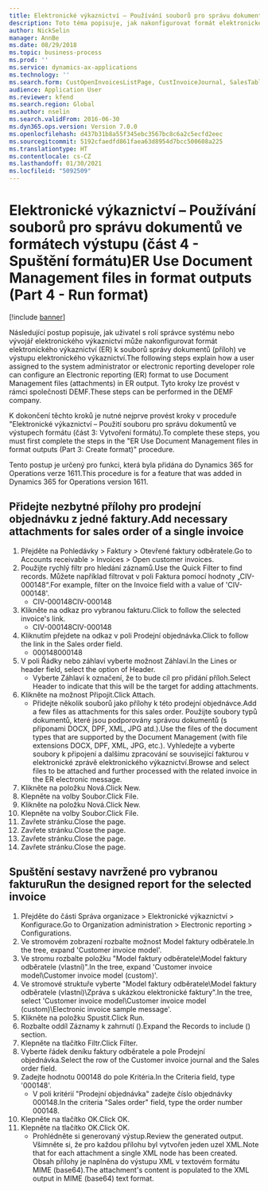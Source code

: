 ```yaml
---
title: Elektronické výkaznictví – Používání souborů pro správu dokumentů ve formátech výstupu (část 4 - Spuštění formátu)
description: Toto téma popisuje, jak nakonfigurovat formát elektronického výkaznictví na použití souborů správy dokumentů ve výstupu ER. (část 4)
author: NickSelin
manager: AnnBe
ms.date: 08/29/2018
ms.topic: business-process
ms.prod: ''
ms.service: dynamics-ax-applications
ms.technology: ''
ms.search.form: CustOpenInvoicesListPage, CustInvoiceJournal, SalesTable, ERSolutionTable
audience: Application User
ms.reviewer: kfend
ms.search.region: Global
ms.author: nselin
ms.search.validFrom: 2016-06-30
ms.dyn365.ops.version: Version 7.0.0
ms.openlocfilehash: d437b31b8a55f345ebc3567bc8c6a2c5ecfd2eec
ms.sourcegitcommit: 5192cfaedfd861faea63d8954d7bcc500608a225
ms.translationtype: HT
ms.contentlocale: cs-CZ
ms.lasthandoff: 01/30/2021
ms.locfileid: "5092509"
---
```

# <a name="er-use-document-management-files-in-format-outputs-part-4---run-format"></a><span data-ttu-id="9fd91-104">Elektronické výkaznictví – Používání souborů pro správu dokumentů ve formátech výstupu (část 4 - Spuštění formátu)</span><span class="sxs-lookup"><span data-stu-id="9fd91-104">ER Use Document Management files in format outputs (Part 4 - Run format)</span></span>

[!include [banner](../../includes/banner.md)]

<span data-ttu-id="9fd91-105">Následující postup popisuje, jak uživatel s rolí správce systému nebo vývojář elektronického výkaznictví může nakonfigurovat formát elektronického výkaznictví (ER) k souborů správy dokumentů (příloh) ve výstupu elektronického výkaznictví.</span><span class="sxs-lookup"><span data-stu-id="9fd91-105">The following steps explain how a user assigned to the system administrator or electronic reporting developer role can configure an Electronic reporting (ER) format to use Document Management files (attachments) in ER output.</span></span> <span data-ttu-id="9fd91-106">Tyto kroky lze provést v rámci společnosti DEMF.</span><span class="sxs-lookup"><span data-stu-id="9fd91-106">These steps can be performed in the DEMF company.</span></span>

<span data-ttu-id="9fd91-107">K dokončení těchto kroků je nutné nejprve provést kroky v proceduře "Elektronické výkaznictví – Použití souboru pro správu dokumentů ve výstupech formátu (část 3: Vytvoření formátu).</span><span class="sxs-lookup"><span data-stu-id="9fd91-107">To complete these steps, you must first complete the steps in the "ER Use Document Management files in format outputs (Part 3: Create format)" procedure.</span></span>

<span data-ttu-id="9fd91-108">Tento postup je určený pro funkci, která byla přidána do Dynamics 365 for Operations verze 1611.</span><span class="sxs-lookup"><span data-stu-id="9fd91-108">This procedure is for a feature that was added in Dynamics 365 for Operations version 1611.</span></span>


## <a name="add-necessary-attachments-for-sales-order-of-a-single-invoice"></a><span data-ttu-id="9fd91-109">Přidejte nezbytné přílohy pro prodejní objednávku z jedné faktury.</span><span class="sxs-lookup"><span data-stu-id="9fd91-109">Add necessary attachments for sales order of a single invoice</span></span>
1. <span data-ttu-id="9fd91-110">Přejděte na Pohledávky > Faktury > Otevřené faktury odběratele.</span><span class="sxs-lookup"><span data-stu-id="9fd91-110">Go to Accounts receivable > Invoices > Open customer invoices.</span></span>
2. <span data-ttu-id="9fd91-111">Použijte rychlý filtr pro hledání záznamů.</span><span class="sxs-lookup"><span data-stu-id="9fd91-111">Use the Quick Filter to find records.</span></span> <span data-ttu-id="9fd91-112">Můžete například filtrovat v poli Faktura pomocí hodnoty „CIV-000148“.</span><span class="sxs-lookup"><span data-stu-id="9fd91-112">For example, filter on the Invoice field with a value of 'CIV-000148'.</span></span>
    * <span data-ttu-id="9fd91-113">CIV-000148</span><span class="sxs-lookup"><span data-stu-id="9fd91-113">CIV-000148</span></span>  
3. <span data-ttu-id="9fd91-114">Klikněte na odkaz pro vybranou fakturu.</span><span class="sxs-lookup"><span data-stu-id="9fd91-114">Click to follow the selected invoice's link.</span></span>
    * <span data-ttu-id="9fd91-115">CIV-000148</span><span class="sxs-lookup"><span data-stu-id="9fd91-115">CIV-000148</span></span>  
4. <span data-ttu-id="9fd91-116">Kliknutím přejdete na odkaz v poli Prodejní objednávka.</span><span class="sxs-lookup"><span data-stu-id="9fd91-116">Click to follow the link in the Sales order field.</span></span>
    * <span data-ttu-id="9fd91-117">000148</span><span class="sxs-lookup"><span data-stu-id="9fd91-117">000148</span></span>  
5. <span data-ttu-id="9fd91-118">V poli Řádky nebo záhlaví vyberte možnost Záhlaví.</span><span class="sxs-lookup"><span data-stu-id="9fd91-118">In the Lines or header field, select the option of Header.</span></span>
    * <span data-ttu-id="9fd91-119">Vyberte Záhlaví k označení, že to bude cíl pro přidání příloh.</span><span class="sxs-lookup"><span data-stu-id="9fd91-119">Select Header to indicate that this will be the target for adding attachments.</span></span>  
6. <span data-ttu-id="9fd91-120">Klikněte na možnost Připojit.</span><span class="sxs-lookup"><span data-stu-id="9fd91-120">Click Attach.</span></span>
    * <span data-ttu-id="9fd91-121">Přidejte několik souborů jako přílohy k této prodejní objednávce.</span><span class="sxs-lookup"><span data-stu-id="9fd91-121">Add a few files as attachments for this sales order.</span></span> <span data-ttu-id="9fd91-122">Použijte soubory typů dokumentů, které jsou podporovány správou dokumentů (s příponami DOCX, DPF, XML, JPG atd.).</span><span class="sxs-lookup"><span data-stu-id="9fd91-122">Use the files of the document types that are supported by the Document Management (with file extensions DOCX, DPF, XML, JPG, etc.).</span></span> <span data-ttu-id="9fd91-123">Vyhledejte a vyberte soubory k připojení a dalšímu zpracování se související fakturou v elektronické zprávě elektronického výkaznictví.</span><span class="sxs-lookup"><span data-stu-id="9fd91-123">Browse and select files to be attached and further processed with the related invoice in the ER electronic message.</span></span>  
7. <span data-ttu-id="9fd91-124">Klikněte na položku Nová.</span><span class="sxs-lookup"><span data-stu-id="9fd91-124">Click New.</span></span>
8. <span data-ttu-id="9fd91-125">Klepněte na volby Soubor.</span><span class="sxs-lookup"><span data-stu-id="9fd91-125">Click File.</span></span>
9. <span data-ttu-id="9fd91-126">Klikněte na položku Nová.</span><span class="sxs-lookup"><span data-stu-id="9fd91-126">Click New.</span></span>
10. <span data-ttu-id="9fd91-127">Klepněte na volby Soubor.</span><span class="sxs-lookup"><span data-stu-id="9fd91-127">Click File.</span></span>
11. <span data-ttu-id="9fd91-128">Zavřete stránku.</span><span class="sxs-lookup"><span data-stu-id="9fd91-128">Close the page.</span></span>
12. <span data-ttu-id="9fd91-129">Zavřete stránku.</span><span class="sxs-lookup"><span data-stu-id="9fd91-129">Close the page.</span></span>
13. <span data-ttu-id="9fd91-130">Zavřete stránku.</span><span class="sxs-lookup"><span data-stu-id="9fd91-130">Close the page.</span></span>
14. <span data-ttu-id="9fd91-131">Zavřete stránku.</span><span class="sxs-lookup"><span data-stu-id="9fd91-131">Close the page.</span></span>

## <a name="run-the-designed-report-for-the-selected-invoice"></a><span data-ttu-id="9fd91-132">Spuštění sestavy navržené pro vybranou fakturu</span><span class="sxs-lookup"><span data-stu-id="9fd91-132">Run the designed report for the selected invoice</span></span>
1. <span data-ttu-id="9fd91-133">Přejděte do části Správa organizace > Elektronické výkaznictví > Konfigurace.</span><span class="sxs-lookup"><span data-stu-id="9fd91-133">Go to Organization administration > Electronic reporting > Configurations.</span></span>
2. <span data-ttu-id="9fd91-134">Ve stromovém zobrazení rozbalte možnost Model faktury odběratele.</span><span class="sxs-lookup"><span data-stu-id="9fd91-134">In the tree, expand 'Customer invoice model'.</span></span>
3. <span data-ttu-id="9fd91-135">Ve stromu rozbalte položku "Model faktury odběratele\Model faktury odběratele (vlastní)".</span><span class="sxs-lookup"><span data-stu-id="9fd91-135">In the tree, expand 'Customer invoice model\Customer invoice model (custom)'.</span></span>
4. <span data-ttu-id="9fd91-136">Ve stromové struktuře vyberte "Model faktury odběratele\Model faktury odběratele (vlastní)\Zpráva s ukázkou elektronické faktury".</span><span class="sxs-lookup"><span data-stu-id="9fd91-136">In the tree, select 'Customer invoice model\Customer invoice model (custom)\Electronic invoice sample message'.</span></span>
5. <span data-ttu-id="9fd91-137">Klikněte na položku Spustit.</span><span class="sxs-lookup"><span data-stu-id="9fd91-137">Click Run.</span></span>
6. <span data-ttu-id="9fd91-138">Rozbalte oddíl Záznamy k zahrnutí ().</span><span class="sxs-lookup"><span data-stu-id="9fd91-138">Expand the Records to include () section.</span></span>
7. <span data-ttu-id="9fd91-139">Klepněte na tlačítko Filtr.</span><span class="sxs-lookup"><span data-stu-id="9fd91-139">Click Filter.</span></span>
8. <span data-ttu-id="9fd91-140">Vyberte řádek deníku faktury odběratele a pole Prodejní objednávka.</span><span class="sxs-lookup"><span data-stu-id="9fd91-140">Select the row of the Customer invoice journal and the Sales order field.</span></span>
9. <span data-ttu-id="9fd91-141">Zadejte hodnotu 000148 do pole Kritéria.</span><span class="sxs-lookup"><span data-stu-id="9fd91-141">In the Criteria field, type '000148'.</span></span>
    * <span data-ttu-id="9fd91-142">V poli kritérií "Prodejní objednávka" zadejte číslo objednávky 000148.</span><span class="sxs-lookup"><span data-stu-id="9fd91-142">In the criteria "Sales order" field, type the order number 000148.</span></span>  
10. <span data-ttu-id="9fd91-143">Klepněte na tlačítko OK.</span><span class="sxs-lookup"><span data-stu-id="9fd91-143">Click OK.</span></span>
11. <span data-ttu-id="9fd91-144">Klepněte na tlačítko OK.</span><span class="sxs-lookup"><span data-stu-id="9fd91-144">Click OK.</span></span>
    * <span data-ttu-id="9fd91-145">Prohlédněte si generovaný výstup.</span><span class="sxs-lookup"><span data-stu-id="9fd91-145">Review the generated output.</span></span> <span data-ttu-id="9fd91-146">Všimněte si, že pro každou přílohu byl vytvořen jeden uzel XML.</span><span class="sxs-lookup"><span data-stu-id="9fd91-146">Note that for each attachment a single XML node has been created.</span></span> <span data-ttu-id="9fd91-147">Obsah přílohy je naplněna do výstupu XML v textovém formátu MIME (base64).</span><span class="sxs-lookup"><span data-stu-id="9fd91-147">The attachment's content is populated to the XML output in MIME (base64) text format.</span></span>  

